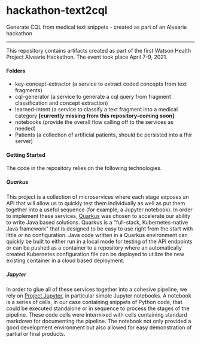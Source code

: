 # hackathon-text2cql
Generate CQL from medical text snippets - created as part of an Alvearie hackathon

***

This repository contains artifacts created as part of the first Watson Health Project Alvearie Hackathon.  The event took place April 7-9, 2021.

#### Folders
- key-concept-extractor (a service to extract coded concepts from text fragments)
- cql-generator (a service to generate a cql query from fragment classification and concept extraction)
- learned-intent (a service to classify a text fragment into a medical category **[currently missing from this repository-coming soon]**
- notebooks (provide the overall flow calling off to the services as needed)
- Patients (a collection of artificial patients, should be persisted into a fhir server)

#### Getting Started

The code in the repository relies on the following technologies.

##### Quarkus

This project is a collection of microservices where each stage exposes an API that will allow us to quickly test them individually as well as put them together into a useful sequence (for example, a Jupyter notebook).  In order to implement these services, [Quarkus](https://quarkus.io) was chosen to accelerate our ability to write Java based solutions.  Quarkus is a "full-stack, Kubernetes-native Java framework" that is designed to be easy to use right from the start with little or no configuration.  Java code written in a Quarkus environment can quickly be built to either run in a local mode for testing of the API endpoints or can be pushed as a container to a repository where an automatically created Kubernetes configuration file can be deployed to utilize the new existing container in a cloud based deployment.

##### Jupyter

In order to glue all of these services together into a cohesive pipeline, we rely on [Project Jupyter](https://jupyter.org), in particular simple Jupyter notebooks.  A notebook is a series of cells, in our case containing snippets of Python code, that could be executed standalone or in sequence to process the stages of the pipeline.  These code cells were intermixed with cells containing standard markdown for documenting the pipeline.  The notebook not only provided a good development environment but also allowed for easy demonstration of partial or final products.
